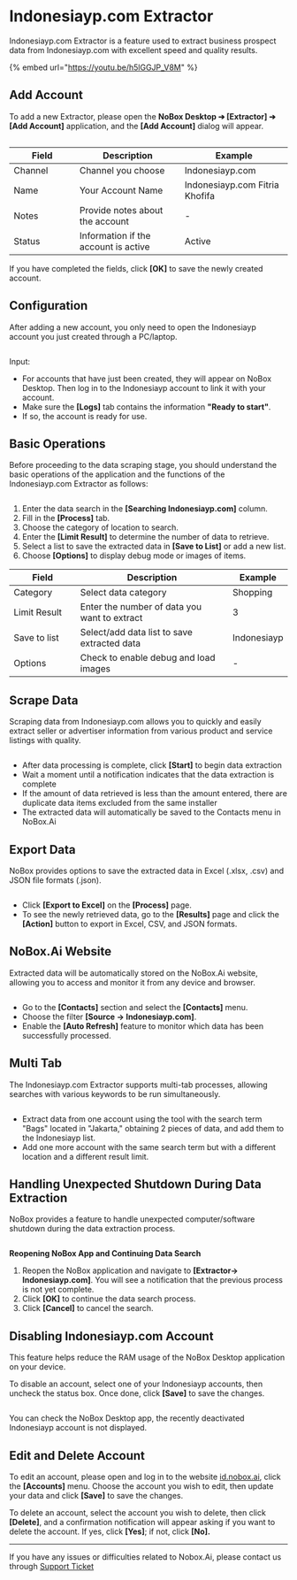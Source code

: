 # Indonesiayp.com Extractor

Indonesiayp.com Extractor is a feature used to extract business prospect data from Indonesiayp.com with excellent speed and quality results.

{% embed url="https://youtu.be/h5lGGJP_V8M" %}

## **Add Account**

To add a new Extractor, please open the **NoBox Desktop ➔ \[Extractor] ➔ \[Add Account]** application, and the **\[Add Account]** dialog will appear.

<figure><img src="../.gitbook/assets/Account Indonesiayp.png" alt=""><figcaption></figcaption></figure>

<table><thead><tr><th width="103.199951171875">Field</th><th>Description</th><th>Example</th></tr></thead><tbody><tr><td>Channel</td><td>Channel you choose</td><td>Indonesiayp.com</td></tr><tr><td>Name</td><td>Your Account Name</td><td>Indonesiayp.com Fitria Khofifa</td></tr><tr><td>Notes</td><td>Provide notes about the account</td><td>-</td></tr><tr><td>Status</td><td>Information if the account is active</td><td>Active</td></tr></tbody></table>

If you have completed the fields, click **\[OK]** to save the newly created account.

## **Configuration**

After adding a new account, you only need to open the Indonesiayp account you just created through a PC/laptop.

<figure><img src="../.gitbook/assets/Konfigurasiyp.png" alt=""><figcaption></figcaption></figure>

Input:

* For accounts that have just been created, they will appear on NoBox Desktop. Then log in to the Indonesiayp account to link it with your account.
* Make sure the **\[Logs]** tab contains the information **"Ready to start"**.
* If so, the account is ready for use.

## **Basic Operations**

Before proceeding to the data scraping stage, you should understand the basic operations of the application and the functions of the Indonesiayp.com Extractor as follows:

<figure><img src="../.gitbook/assets/Dasar Indonesiayp.png" alt=""><figcaption></figcaption></figure>

1. Enter the data search in the **\[Searching Indonesiayp.com]** column.
2. Fill in the **\[Process]** tab.
3. Choose the category of location to search.
4. Enter the **\[Limit Result]** to determine the number of data to retrieve.
5. Select a list to save the extracted data in **\[Save to List]** or add a new list.
6. Choose **\[Options]** to display debug mode or images of items.

<table><thead><tr><th width="129.60003662109375">Field</th><th width="381.800048828125">Description</th><th>Example</th></tr></thead><tbody><tr><td>Category</td><td>Select data category</td><td>Shopping</td></tr><tr><td>Limit Result</td><td>Enter the number of data you want to extract</td><td>3</td></tr><tr><td>Save to list</td><td>Select/add data list to save extracted data</td><td>Indonesiayp</td></tr><tr><td>Options</td><td>Check to enable debug and load images</td><td>-</td></tr></tbody></table>

## **Scrape Data**

Scraping data from Indonesiayp.com allows you to quickly and easily extract seller or advertiser information from various product and service listings with quality.

<figure><img src="../.gitbook/assets/Dasar Indonesiayp (1).png" alt=""><figcaption></figcaption></figure>

* After data processing is complete, click **\[Start]** to begin data extraction
* Wait a moment until a notification indicates that the data extraction is complete
* If the amount of data retrieved is less than the amount entered, there are duplicate data items excluded from the same installer
* The extracted data will automatically be saved to the Contacts menu in NoBox.Ai

## **Export Data**

NoBox provides options to save the extracted data in Excel (.xlsx, .csv) and JSON file formats (.json).

<figure><img src="../.gitbook/assets/Exportyp.png" alt=""><figcaption></figcaption></figure>

* Click **\[Export to Excel]** on the **\[Process]** page.
* To see the newly retrieved data, go to the **\[Results]** page and click the **\[Action]** button to export in Excel, CSV, and JSON formats.

## **NoBox.Ai Website**

Extracted data will be automatically stored on the NoBox.Ai website, allowing you to access and monitor it from any device and browser.

<figure><img src="../.gitbook/assets/Web Nobox.png" alt=""><figcaption></figcaption></figure>

* Go to the **\[Contacts]** section and select the **\[Contacts]** menu.
* Choose the filter **\[Source -> Indonesiayp.com]**.
* Enable the **\[Auto Refresh]** feature to monitor which data has been successfully processed.

## **Multi Tab**

The Indonesiayp.com Extractor supports multi-tab processes, allowing searches with various keywords to be run simultaneously.

<figure><img src="../.gitbook/assets/Muti tab.png" alt=""><figcaption></figcaption></figure>

* Extract data from one account using the tool with the search term "Bags" located in "Jakarta," obtaining 2 pieces of data, and add them to the Indonesiayp list.
* Add one more account with the same search term but with a different location and a different result limit.

## **Handling Unexpected Shutdown During Data Extraction**

NoBox provides a feature to handle unexpected computer/software shutdown during the data extraction process.

<figure><img src="../.gitbook/assets/Komputer mati (2).png" alt=""><figcaption></figcaption></figure>

**Reopening NoBox App and Continuing Data Search**

1. Reopen the NoBox application and navigate to **\[Extractor-> Indonesiayp.com]**. You will see a notification that the previous process is not yet complete.
2. Click **\[OK]** to continue the data search process.
3. Click **\[Cancel]** to cancel the search.

## **Disabling Indonesiayp.com Account**

This feature helps reduce the RAM usage of the NoBox Desktop application on your device.

To disable an account, select one of your Indonesiayp accounts, then uncheck the status box. Once done, click **\[Save]** to save the changes.

<figure><img src="../.gitbook/assets/Nonaktifyp.png" alt=""><figcaption></figcaption></figure>

You can check the NoBox Desktop app, the recently deactivated Indonesiayp account is not displayed.

## **Edit and Delete Account**

To edit an account, please open and log in to the website [id.nobox.ai](https://id.nobox.ai/), click the **\[Accounts]** menu. Choose the account you wish to edit, then update your data and click **\[Save]** to save the changes.

To delete an account, select the account you wish to delete, then click **\[Delete]**, and a confirmation notification will appear asking if you want to delete the account. If yes, click **\[Yes]**; if not, click **\[No].**

***

If you have any issues or difficulties related to Nobox.Ai, please contact us through [Support Ticket](https://crm.nobox.ai/clients/tickets)
